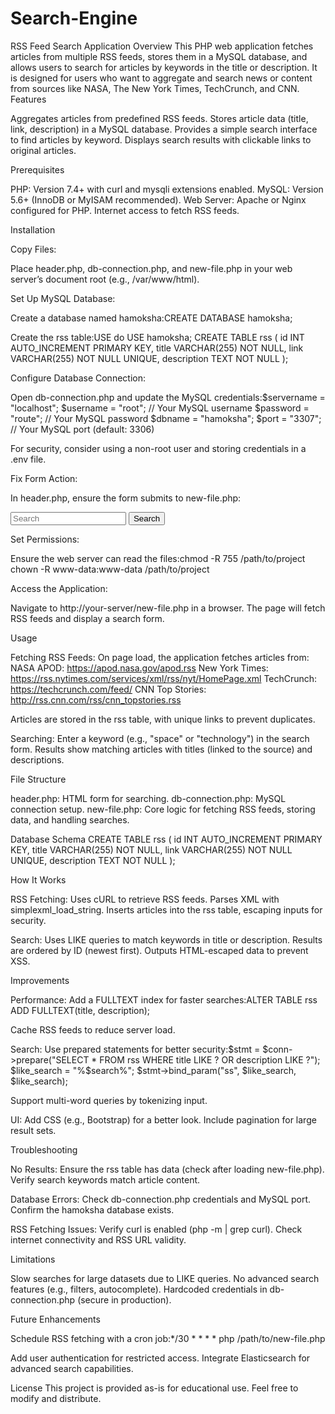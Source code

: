 # Search-Engine

RSS Feed Search Application
Overview
This PHP web application fetches articles from multiple RSS feeds, stores them in a MySQL database, and allows users to search for articles by keywords in the title or description. It is designed for users who want to aggregate and search news or content from sources like NASA, The New York Times, TechCrunch, and CNN.
Features

Aggregates articles from predefined RSS feeds.
Stores article data (title, link, description) in a MySQL database.
Provides a simple search interface to find articles by keyword.
Displays search results with clickable links to original articles.

Prerequisites

PHP: Version 7.4+ with curl and mysqli extensions enabled.
MySQL: Version 5.6+ (InnoDB or MyISAM recommended).
Web Server: Apache or Nginx configured for PHP.
Internet access to fetch RSS feeds.

Installation

Copy Files:

Place header.php, db-connection.php, and new-file.php in your web server’s document root (e.g., /var/www/html).


Set Up MySQL Database:

Create a database named hamoksha:CREATE DATABASE hamoksha;


Create the rss table:USE do
USE hamoksha;
CREATE TABLE rss (
    id INT AUTO_INCREMENT PRIMARY KEY,
    title VARCHAR(255) NOT NULL,
    link VARCHAR(255) NOT NULL UNIQUE,
    description TEXT NOT NULL
);




Configure Database Connection:

Open db-connection.php and update the MySQL credentials:$servername = "localhost";
$username = "root"; // Your MySQL username
$password = "route"; // Your MySQL password
$dbname = "hamoksha";
$port = "3307"; // Your MySQL port (default: 3306)


For security, consider using a non-root user and storing credentials in a .env file.


Fix Form Action:

In header.php, ensure the form submits to new-file.php:<form method="POST" action="new-file.php">
    <input type="text" name="query" placeholder="Search" required>
    <button type="submit">Search</button>
</form>




Set Permissions:

Ensure the web server can read the files:chmod -R 755 /path/to/project
chown -R www-data:www-data /path/to/project




Access the Application:

Navigate to http://your-server/new-file.php in a browser.
The page will fetch RSS feeds and display a search form.



Usage

Fetching RSS Feeds:
On page load, the application fetches articles from:
NASA APOD: https://apod.nasa.gov/apod.rss
New York Times: https://rss.nytimes.com/services/xml/rss/nyt/HomePage.xml
TechCrunch: https://techcrunch.com/feed/
CNN Top Stories: http://rss.cnn.com/rss/cnn_topstories.rss


Articles are stored in the rss table, with unique links to prevent duplicates.


Searching:
Enter a keyword (e.g., "space" or "technology") in the search form.
Results show matching articles with titles (linked to the source) and descriptions.



File Structure

header.php: HTML form for searching.
db-connection.php: MySQL connection setup.
new-file.php: Core logic for fetching RSS feeds, storing data, and handling searches.

Database Schema
CREATE TABLE rss (
    id INT AUTO_INCREMENT PRIMARY KEY,
    title VARCHAR(255) NOT NULL,
    link VARCHAR(255) NOT NULL UNIQUE,
    description TEXT NOT NULL
);

How It Works

RSS Fetching:
Uses cURL to retrieve RSS feeds.
Parses XML with simplexml_load_string.
Inserts articles into the rss table, escaping inputs for security.


Search:
Uses LIKE queries to match keywords in title or description.
Results are ordered by ID (newest first).
Outputs HTML-escaped data to prevent XSS.



Improvements

Performance:
Add a FULLTEXT index for faster searches:ALTER TABLE rss ADD FULLTEXT(title, description);


Cache RSS feeds to reduce server load.


Search:
Use prepared statements for better security:$stmt = $conn->prepare("SELECT * FROM rss WHERE title LIKE ? OR description LIKE ?");
$like_search = "%$search%";
$stmt->bind_param("ss", $like_search, $like_search);


Support multi-word queries by tokenizing input.


UI:
Add CSS (e.g., Bootstrap) for a better look.
Include pagination for large result sets.



Troubleshooting

No Results:
Ensure the rss table has data (check after loading new-file.php).
Verify search keywords match article content.


Database Errors:
Check db-connection.php credentials and MySQL port.
Confirm the hamoksha database exists.


RSS Fetching Issues:
Verify curl is enabled (php -m | grep curl).
Check internet connectivity and RSS URL validity.



Limitations

Slow searches for large datasets due to LIKE queries.
No advanced search features (e.g., filters, autocomplete).
Hardcoded credentials in db-connection.php (secure in production).

Future Enhancements

Schedule RSS fetching with a cron job:*/30 * * * * php /path/to/new-file.php


Add user authentication for restricted access.
Integrate Elasticsearch for advanced search capabilities.

License
This project is provided as-is for educational use. Feel free to modify and distribute.
